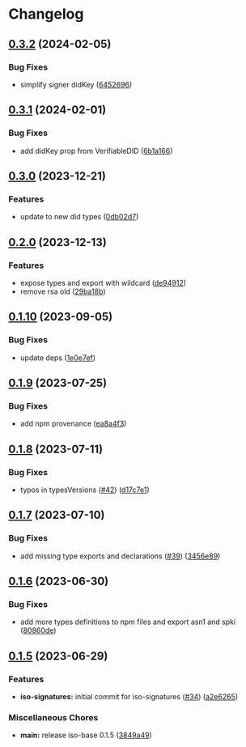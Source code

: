 # Changelog

## [0.3.2](https://github.com/hugomrdias/iso-repo/compare/iso-signatures-v0.3.1...iso-signatures-v0.3.2) (2024-02-05)


### Bug Fixes

* simplify signer didKey ([6452696](https://github.com/hugomrdias/iso-repo/commit/6452696bbdc8ffbb3484b94b7c62d95421e9eb4e))

## [0.3.1](https://github.com/hugomrdias/iso-repo/compare/iso-signatures-v0.3.0...iso-signatures-v0.3.1) (2024-02-01)


### Bug Fixes

* add didKey prop from VerifiableDID ([6b1a166](https://github.com/hugomrdias/iso-repo/commit/6b1a1666759ffcdd4b64977d1ac8a0d5ba8d0d6d))

## [0.3.0](https://github.com/hugomrdias/iso-repo/compare/iso-signatures-v0.2.0...iso-signatures-v0.3.0) (2023-12-21)


### Features

* update to new did types ([0db02d7](https://github.com/hugomrdias/iso-repo/commit/0db02d73e76e7c11cf6e60187482b2396e7ee244))

## [0.2.0](https://github.com/hugomrdias/iso-repo/compare/iso-signatures-v0.1.10...iso-signatures-v0.2.0) (2023-12-13)


### Features

* expose types and export with wildcard ([de94912](https://github.com/hugomrdias/iso-repo/commit/de94912ba013dcff10ce33d7a0fd58b5a2161937))
* remove rsa old ([29ba18b](https://github.com/hugomrdias/iso-repo/commit/29ba18bdaca806c8c006697aa3e2b0572288c6e8))

## [0.1.10](https://github.com/hugomrdias/iso-repo/compare/iso-signatures-v0.1.9...iso-signatures-v0.1.10) (2023-09-05)


### Bug Fixes

* update deps ([1e0e7ef](https://github.com/hugomrdias/iso-repo/commit/1e0e7ef49e0d48719672129d8aff5c4ddd225ad8))

## [0.1.9](https://github.com/hugomrdias/iso-repo/compare/iso-signatures-v0.1.8...iso-signatures-v0.1.9) (2023-07-25)


### Bug Fixes

* add npm provenance ([ea8a4f3](https://github.com/hugomrdias/iso-repo/commit/ea8a4f3125d0775e92ed03f804344be2be66f05c))

## [0.1.8](https://github.com/hugomrdias/iso-repo/compare/iso-signatures-v0.1.7...iso-signatures-v0.1.8) (2023-07-11)


### Bug Fixes

* typos in typesVersions ([#42](https://github.com/hugomrdias/iso-repo/issues/42)) ([d17c7e1](https://github.com/hugomrdias/iso-repo/commit/d17c7e15279a00ba52f7b0fbf38b8c32ef5bae82))

## [0.1.7](https://github.com/hugomrdias/iso-repo/compare/iso-signatures-v0.1.6...iso-signatures-v0.1.7) (2023-07-10)


### Bug Fixes

* add missing type exports and declarations ([#39](https://github.com/hugomrdias/iso-repo/issues/39)) ([3456e89](https://github.com/hugomrdias/iso-repo/commit/3456e89a448a3668f01c3572b276e4b63df8c294))

## [0.1.6](https://github.com/hugomrdias/iso-repo/compare/iso-signatures-v0.1.5...iso-signatures-v0.1.6) (2023-06-30)


### Bug Fixes

* add more types definitions to npm files and export asn1 and spki ([80860de](https://github.com/hugomrdias/iso-repo/commit/80860dea9ddebda44ed7cb6ea1438dd08e62f66f))

## [0.1.5](https://github.com/hugomrdias/iso-repo/compare/iso-signatures-v0.0.1...iso-signatures-v0.1.5) (2023-06-29)


### Features

* **iso-signatures:** initial commit for iso-signatures ([#34](https://github.com/hugomrdias/iso-repo/issues/34)) ([a2e6265](https://github.com/hugomrdias/iso-repo/commit/a2e6265ad14e1e2bb39d86642efbd79ee09a5357))


### Miscellaneous Chores

* **main:** release iso-base 0.1.5 ([3849a49](https://github.com/hugomrdias/iso-repo/commit/3849a49eb867fbdaf3ed95173144b448d4a42f4c))
